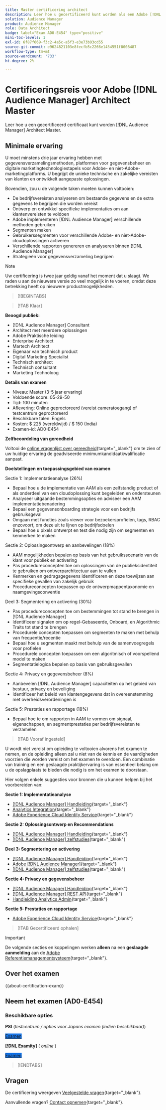 ```yaml
---
title: Master certificering architect
description: Leer hoe u gecertificeerd kunt worden als een Adobe [!DNL Audience Manager] Architect Master.
solution: Audience Manager
product: Audience Manager
role: Data Architect
badge: label="Exam AD0-E454" type="positive"
mini-toc-levels: 1
exl-id: 6f87f669-f3c2-4a5c-a5f3-e3e73b93cd55
source-git-commit: e9624821103e8fecfb5c2266e1434551f8008487
workflow-type: tm+mt
source-wordcount: '733'
ht-degree: 2%

---
```


# Certificeringsreis voor Adobe [!DNL Audience Manager] Architect Master

Leer hoe u een gecertificeerd certificaat kunt worden [!DNL Audience Manager] Architect Master.

## Minimale ervaring

U moet minstens drie jaar ervaring hebben met gegevensverzamelingsmethoden, platformen voor gegevensbeheer en digitale marketingtechnologiestapels voor Adobe- en niet-Adobe-marketingplatforms. U begrijpt de unieke technische en zakelijke vereisten van klanten en ontwikkelt aangepaste oplossingen.

Bovendien, zou u de volgende taken moeten kunnen voltooien:

* De bedrijfsvereisten analyseren om bestaande gegevens en de extra gegevens te begrijpen die worden vereist
* Ontwerp en ontwikkel specifieke implementaties om aan klantenvereisten te voldoen
* Adobe implementeren [!DNL Audience Manager] verschillende methoden gebruiken
* Segmenten maken
* Gebruikerssegmenten voor verschillende Adobe- en niet-Adobe-cloudoplossingen activeren
* Verschillende rapporten genereren en analyseren binnen [!DNL Audience Manager]
* Strategieën voor gegevensverzameling begrijpen

>[!NOTE]
>
>Uw certificering is twee jaar geldig vanaf het moment dat u slaagt. We raden u aan de nieuwere versie zo veel mogelijk in te voeren, omdat deze betrekking heeft op nieuwere productmogelijkheden.

>[!BEGINTABS]

>[!TAB Klaar]

**Beoogd publiek:**

* [!DNL Audience Manager] Consultant
* Architect met meerdere oplossingen
* Adobe Praktische leiding
* Enterprise Architect
* Martech Architect
* Eigenaar van technisch product
* Digital Marketing Specialist
* Technisch architect
* Technisch consultant
* Marketing Technoloog

**Details van examen**

* Niveau: Master (3-5 jaar ervaring)
* Voldoende score: 05-29-50
* Tijd: 100 minuten
* Aflevering: Online geproctoreerd (vereist cameratoegang) of testcentrum geproctoreerd
* Beschikbare talen: Engels
* Kosten: $ 225 (wereldwijd) / $ 150 (India)
* Examen-id: AD0-E454

**Zelfbeoordeling van gereedheid**

Voltooi de [online vragenlijst over gereedheid](https://scorpion.caveon.com/launchpad/ad-q-e407-readiness-questionnaire-for-adobe-target-architect-master-exam-copy-b5z40t/ad-q-e454-readiness-questionnaire-for-adobe-audience-manager-architect-master){target="_blank"} om te zien of uw huidige ervaring de geadviseerde minimumkandidaatkwalificatie aanpast.

**Doelstellingen en toepassingsgebied van examen**

Sectie 1: Implementatieanalyse (26%)

* Bepaal hoe u de implementatie van AAM als een zelfstandig product of als onderdeel van een cloudoplossing kunt begeleiden en ondersteunen
* Analyseer uitgaande bestemmingsopties en adviseer een AAM implementatiebenadering
* Bepaal een gegevensonboarding strategie voor een bedrijfs gebruiksgeval
* Omgaan met functies zoals viewer voor bezoekersprofielen, tags, RBAC enzovoort, om deze uit te lijnen op bedrijfsdoelen
* Bepaal hoe u pixels ontwerpt en test die nodig zijn om segmenten en kenmerken te maken

Sectie 2: Oplossingsontwerp en aanbevelingen (18%)

* AAM mogelijkheden bepalen op basis van het gebruiksscenario van de klant voor publiek en activering
* Pas procedureconcepten toe om oplossingen van de publieksidentiteit te gebruiken om ontwerparchitectuur aan te vullen
* Kenmerken en gedragsgegevens identificeren en deze toewijzen aan specifieke gevallen van zakelijk gebruik
* Procedureconcepten toepassen op de ontwerpmappentaxonomie en naamgevingsconventie

Deel 3: Segmentering en activering (30%)

* Pas procedureconcepten toe om bestemmingen tot stand te brengen in [!DNL Audience Manager]
* Identificeer signalen om op regel-Gebaseerde, Onboard, en Algorithmic Traits tot stand te brengen
* Procedurele concepten toepassen om segmenten te maken met behulp van frequentie/recentie
* Bepaal hoe u segmenten maakt met behulp van de samenvoegregels voor profielen
* Procedurele concepten toepassen om een algoritmisch of voorspellend model te maken
* Segmentatielogica bepalen op basis van gebruiksgevallen

Sectie 4: Privacy en gegevensbeheer (8%)

* Aanbevelen [!DNL Audience Manager] capaciteiten op het gebied van bestuur, privacy en beveiliging
* Identificeer het beleid van klantengegevens dat in overeenstemming met overheidsverordeningen is

Sectie 5: Prestaties en rapportage (18%)

* Bepaal hoe te om rapporten in AAM te vormen om signaal, eigenschappen, en segmentprestaties per bedrijfsvereisten te verzamelen

>[!TAB Vooraf ingesteld]

U wordt niet vereist om opleiding te voltooien alvorens het examen te nemen, en de opleiding alleen zal u niet van de kennis en de vaardigheden voorzien die worden vereist om het examen te overdoen. Een combinatie van training en een geslaagde praktijkervaring is van essentieel belang om u de opslagplaats te bieden die nodig is om het examen te doorstaan.

Hier volgen enkele suggesties voor bronnen die u kunnen helpen bij het voorbereiden van:

**Sectie 1: Implementatieanalyse**

* [[!DNL Audience Manager] Handleiding](https://experienceleague.adobe.com/docs/audience-manager/user-guide/aam-home.html){target="_blank"}
* [Analytics Integration](https://experienceleague.adobe.com/docs/analytics/integration/home.html){target="_blank"}
* [Adobe Experience Cloud Identity Service](https://experienceleague.adobe.com/docs/id-service/using/home.html){target="_blank"}

**Sectie 2: Oplossingsontwerp en Recommendations**

* [[!DNL Audience Manager] Handleiding](https://experienceleague.adobe.com/docs/audience-manager/user-guide/aam-home.html){target="_blank"}
* [[!DNL Audience Manager] zelfstudies](https://experienceleague.adobe.com/docs/audience-manager-learn/tutorials/overview.html){target="_blank"}

**Deel 3: Segmentering en activering**

* [[!DNL Audience Manager] Handleiding](https://experienceleague.adobe.com/docs/audience-manager/user-guide/aam-home.html){target="_blank"}
* [Adobe [!DNL Audience Manager]](https://experienceleaguecommunities.adobe.com/t5/adobe-audience-manager/ct-p/adobe-audience-manager-community){target="_blank"}
* [[!DNL Audience Manager] zelfstudies](https://experienceleague.adobe.com/docs/audience-manager-learn/tutorials/overview.html){target="_blank"}

**Sectie 4: Privacy en gegevensbeheer**

* [[!DNL Audience Manager] Handleiding](https://experienceleague.adobe.com/docs/audience-manager/user-guide/aam-home.html){target="_blank"}
* [[!DNL Audience Manager] REST API](https://bank.demdex.com/portal/swagger/index.html#/Segments%20API){target="_blank"}
* [Handleiding Analytics Admin](https://experienceleague.adobe.com/docs/analytics/admin/home.html){target="_blank"}

**Sectie 5: Prestaties en rapportage**

* [Adobe Experience Cloud Identity Service](https://experienceleague.adobe.com/docs/id-service/using/home.html){target="_blank"}

>[!TAB Gecertificeerd ophalen]

>[!IMPORTANT]
>
>De volgende secties en koppelingen werken **alleen** na een **geslaagde aanmelding** aan de [Adobe Referentiemanagementsysteem](https://www.certmetrics.com/adobe){target="_blank"}.



## Over het examen

{{about-certification-exam}}

## Neem het examen (AD0-E454)

### Beschikbare opties

**PSI** (*testcentrum / opties voor Japans examen (indien beschikbaar)*)

<a href="https://www.certmetrics.com/adobe/candidate/psi_sso_adobe.aspx?redir=yes&amp;ec=AD0-E454" target="_blank" class="spectrum-Button spectrum-Button--fill spectrum-Button--accent spectrum-Button--sizeM is-margin-bottom-big-big at-element-click-tracking" style="background-color:#1473E6">

<span class="spectrum-Button-label has-no-wrap">
   Examen
</span>
</a>

**[!DNL Examity]** ( *online* )

<a href="https://www.certmetrics.com/adobe/candidate/examity_sso.aspx?eid=AD0-E454" target="_blank" class="spectrum-Button spectrum-Button--fill spectrum-Button--accent spectrum-Button--sizeM is-margin-bottom-big-big at-element-click-tracking" style="background-color:#1473E6">

<span class="spectrum-Button-label has-no-wrap">
   Examen
</span>
</a>

>[!ENDTABS]

## Vragen

De certificering weergeven [Veelgestelde vragen](https://experienceleague.adobe.com/docs/certification/certification/faq.html){target="_blank"}.

Aanvullende vragen? [Contact opnemen](mailto:certif@adobe.com){target="_blank"}.
